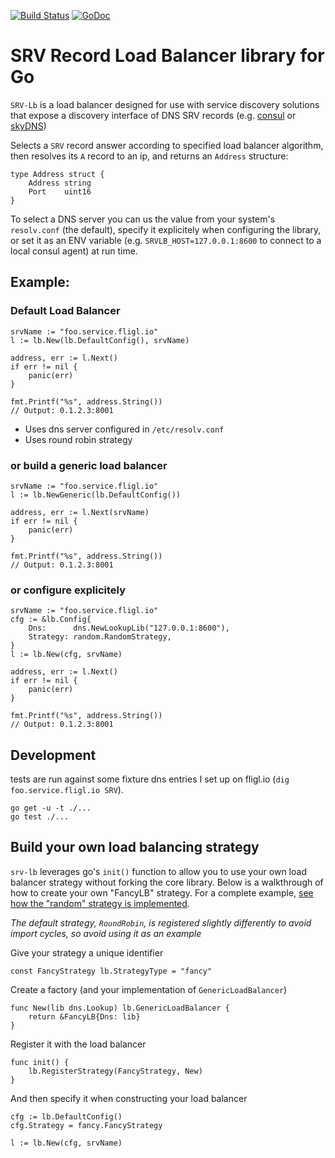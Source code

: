 [![Build Status](https://img.shields.io/codeship/b556c2e0-4dc7-0133-eaf7-524cf6105349.svg)](https://codeship.com/projects/106694)
[![GoDoc](http://godoc.org/github.com/benschw/srv-lb?status.png)](http://godoc.org/github.com/benschw/srv-lb/lb)


# SRV Record Load Balancer library for Go

`SRV-Lb` is a load balancer designed for use with service discovery solutions
that expose a discovery interface of DNS SRV records
(e.g. [consul](https://consul.io/) or [skyDNS](https://github.com/skynetservices/skydns))


Selects a `SRV` record answer according to specified load balancer algorithm,
then resolves its `A` record to an ip, and returns an `Address` structure:

	type Address struct {
		Address string
		Port    uint16
	}


To select a DNS server you can us the value from your system's `resolv.conf` (the default),
specify it explicitely when configuring the library,
or set it as an ENV variable (e.g. `SRVLB_HOST=127.0.0.1:8600` to connect to a local consul agent) at run time.

## Example:
### Default Load Balancer

	srvName := "foo.service.fligl.io"
	l := lb.New(lb.DefaultConfig(), srvName)

	address, err := l.Next()
	if err != nil {
		panic(err)
	}

	fmt.Printf("%s", address.String())
	// Output: 0.1.2.3:8001

- Uses dns server configured in `/etc/resolv.conf`
- Uses round robin strategy


### or build a generic load balancer

	srvName := "foo.service.fligl.io"
	l := lb.NewGeneric(lb.DefaultConfig())

	address, err := l.Next(srvName)
	if err != nil {
		panic(err)
	}
	
	fmt.Printf("%s", address.String())
	// Output: 0.1.2.3:8001

### or configure explicitely

	srvName := "foo.service.fligl.io"
	cfg := &lb.Config{
		Dns:      dns.NewLookupLib("127.0.0.1:8600"),
		Strategy: random.RandomStrategy,
	}
	l := lb.New(cfg, srvName)

	address, err := l.Next()
	if err != nil {
		panic(err)
	}
	
	fmt.Printf("%s", address.String())
	// Output: 0.1.2.3:8001



## Development
tests are run against some fixture dns entries I set up on fligl.io (`dig foo.service.fligl.io SRV`).

	go get -u -t ./...
	go test ./...

	
## Build your own load balancing strategy

`srv-lb` leverages go's `init()` function to allow you to use your own
load balancer strategy without forking the core library. Below is a walkthrough
of how to create your own "FancyLB" strategy. For a complete example,
[see how the "random" strategy is implemented](https://github.com/benschw/srv-lb/blob/master/strategy/random/random.go).

_The default strategy, `RoundRobin`, is registered slightly differently to avoid import cycles, so avoid using it as an example_


Give your strategy a unique identifier

	const FancyStrategy lb.StrategyType = "fancy"

Create a factory (and your implementation of `GenericLoadBalancer`)

	func New(lib dns.Lookup) lb.GenericLoadBalancer {
		return &FancyLB{Dns: lib}
	}

Register it with the load balancer

	func init() {
		lb.RegisterStrategy(FancyStrategy, New)
	}


And then specify it when constructing your load balancer

	cfg := lb.DefaultConfig()
	cfg.Strategy = fancy.FancyStrategy
	
	l := lb.New(cfg, srvName)

